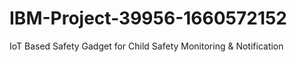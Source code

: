 # IBM-Project-39956-1660572152
IoT Based Safety Gadget for Child Safety Monitoring &amp; Notification
